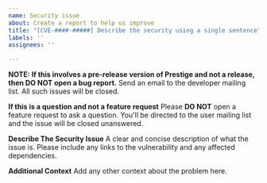 ```yaml
---
name: Security issue
about: Create a report to help us improve
title: "[CVE-####-#####] Describe the security using a single sentence"
labels: ''
assignees: ''

---
```


**NOTE: If this involves a pre-release version of Prestige and not a release, then DO NOT open a bug report.**
Send an email to the developer mailing list. All such issues will be closed.

**If this is a question and not a feature request**
Please **DO NOT** open a feature request to ask a question. You'll be directed to the user mailing list and the issue will be closed unanswered.

**Describe The Security Issue**
A clear and concise description of what the issue is. Please include any links to the vulnerability and any affected dependencies.

**Additional Context**
Add any other context about the problem here.
